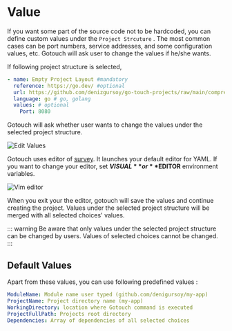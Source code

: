 # Value

If you want some part of the source code not to be hardcoded, you can define custom values under the `Project Strcuture`
. The most common cases can be port numbers, service addresses, and some configuration values, etc. Gotouch will ask
user to change the values if he/she wants.

If following project structure is selected,

```yaml
- name: Empty Project Layout #mandatory 
  reference: https://go.dev/ #optional  
  url: https://github.com/denizgursoy/go-touch-projects/raw/main/compressed/empty.zip #mandatory 
  language: go # go, golang 
  values: # optional
    Port: 8080
```

Gotouch will ask whether user wants to change the values under the selected project structure.

![Edit Values](@images/edit-values.png)

Gotouch uses editor of [survey](https://github.com/go-survey/survey#editor). It launches your default editor for YAML.
If you want to change your editor, set **$VISUAL** or **$EDITOR** environment variables.

![Vim editor](@images/vim-editor.png)

When you exit your the editor, gotouch will save the values and continue creating the project. Values under the selected
project structure will be merged with all selected choices' values.

::: warning
Be aware that only values under the selected project structure can be changed by users. Values of selected choices cannot be changed.
:::

## Default Values

Apart from these values, you can use following predefined values :

```yaml
ModuleName: Module name user typed (github.com/denigursoy/my-app)
ProjectName: Project directory name (my-app)
WorkingDirectory: location where Gotouch command is executed
ProjectFullPath: Projects root directory
Dependencies: Array of dependencies of all selected choices
```